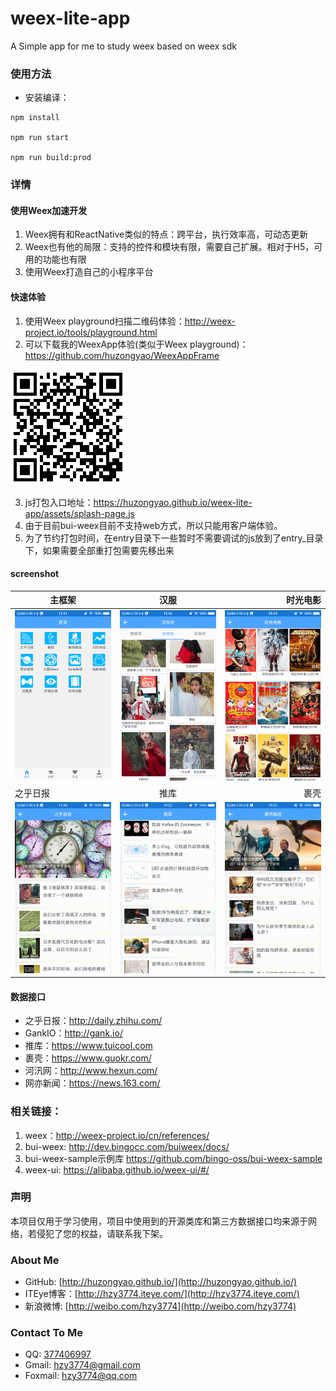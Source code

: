 # weex-lite-app
A Simple app for me to study weex based on weex sdk

### 使用方法
* 安装编译：
``` shell
npm install

npm run start

npm run build:prod
```

### 详情
#### 使用Weex加速开发
1. Weex拥有和ReactNative类似的特点：跨平台，执行效率高，可动态更新
2. Weex也有他的局限：支持的控件和模块有限，需要自己扩展。相对于H5，可用的功能也有限
3. 使用Weex打造自己的小程序平台

#### 快速体验
1. 使用Weex playground扫描二维码体验：http://weex-project.io/tools/playground.html
2. 可以下载我的WeexApp体验(类似于Weex playground)：https://github.com/huzongyao/WeexAppFrame

![image](https://github.com/huzongyao/weex-lite-app/blob/master/misc/qr_splash_page.png?raw=true)

3. js打包入口地址：https://huzongyao.github.io/weex-lite-app/assets/splash-page.js
4. 由于目前bui-weex目前不支持web方式，所以只能用客户端体验。
5. 为了节约打包时间，在entry目录下一些暂时不需要调试的js放到了entry_目录下，如果需要全部重打包需要先移出来

#### screenshot
|主框架        	|汉服           |时光电影  	|
| ------------- |:-------------:| ----------:|
| ![screenshot](https://github.com/huzongyao/weex-lite-app/blob/master/misc/main.png?raw=true)| ![screenshot](https://github.com/huzongyao/weex-lite-app/blob/master/misc/hanfu.png?raw=true)| ![screenshot](https://github.com/huzongyao/weex-lite-app/blob/master/misc/mtime.png?raw=true) |
|之乎日报        	|推库           |裹壳  	|
| ![screenshot](https://github.com/huzongyao/weex-lite-app/blob/master/misc/zhihu.gif?raw=true)| ![screenshot](https://github.com/huzongyao/weex-lite-app/blob/master/misc/tuiku.gif?raw=true)| ![screenshot](https://github.com/huzongyao/weex-lite-app/blob/master/misc/guoke.gif?raw=true) |

#### 数据接口
* 之乎日报：http://daily.zhihu.com/
* GankIO：http://gank.io/
* 推库：https://www.tuicool.com
* 裹壳：https://www.guokr.com/
* 河汛网：http://www.hexun.com/
* 网亦新闻：https://news.163.com/

### 相关链接：
 1. weex：http://weex-project.io/cn/references/
 2. bui-weex: http://dev.bingocc.com/buiweex/docs/
 3. bui-weex-sample示例库 https://github.com/bingo-oss/bui-weex-sample
 4. weex-ui: https://alibaba.github.io/weex-ui/#/

### 声明
本项目仅用于学习使用，项目中使用到的开源类库和第三方数据接口均来源于网络，若侵犯了您的权益，请联系我下架。

### About Me
 * GitHub: [http://huzongyao.github.io/](http://huzongyao.github.io/)
 * ITEye博客：[http://hzy3774.iteye.com/](http://hzy3774.iteye.com/)
 * 新浪微博: [http://weibo.com/hzy3774](http://weibo.com/hzy3774)

### Contact To Me
 * QQ: [377406997](http://wpa.qq.com/msgrd?v=3&uin=377406997&site=qq&menu=yes)
 * Gmail: [hzy3774@gmail.com](mailto:hzy3774@gmail.com)
 * Foxmail: [hzy3774@qq.com](mailto:hzy3774@qq.com)
